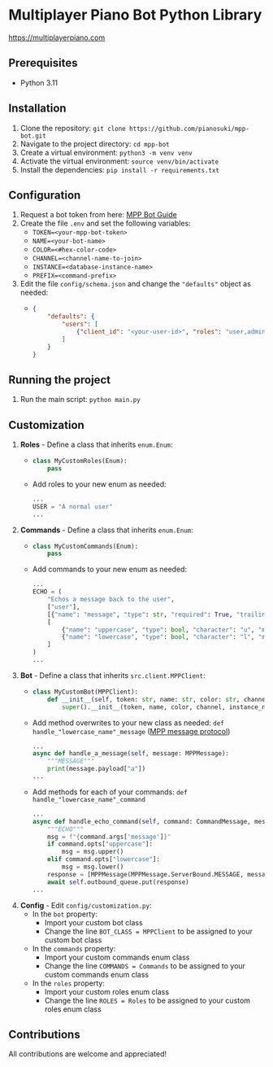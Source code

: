 # Multiplayer Piano Bot Python Library

https://multiplayerpiano.com

## Prerequisites

- Python 3.11

## Installation

1. Clone the repository: `git clone https://github.com/pianosuki/mpp-bot.git`
2. Navigate to the project directory: `cd mpp-bot`
3. Create a virtual environment: `python3 -m venv venv`
4. Activate the virtual environment: `source venv/bin/activate`
5. Install the dependencies: `pip install -r requirements.txt`

## Configuration

1. Request a bot token from here: [MPP Bot Guide](https://docs.google.com/document/d/1OrxwdLD1l1TE8iau6ToETVmnLuLXyGBhA0VfAY1Lf14)
2. Create the file `.env` and set the following variables:
   - `TOKEN=<your-mpp-bot-token>`
   - `NAME=<your-bot-name>`
   - `COLOR=<#hex-color-code>`
   - `CHANNEL=<channel-name-to-join>`
   - `INSTANCE=<database-instance-name>`
   - `PREFIX=<command-prefix>`
3. Edit the file `config/schema.json` and change the `"defaults"` object as needed:
   - ```json
     {
         "defaults": {
             "users": [
                 {"client_id": "<your-user-id>", "roles": "user,admin,whitelist,owner", "usernames": "<your-username>"}
             ]
         }
     }
     ```

## Running the project

1. Run the main script: `python main.py`
   
## Customization

1. **Roles** - Define a class that inherits `enum.Enum`:
   - ```python
     class MyCustomRoles(Enum):
         pass
     ```
   - Add roles to your new enum as needed:
     ```python
     ...
     USER = "A normal user"
     ...
     ```
2. **Commands** - Define a class that inherits `enum.Enum`:
   - ```python
     class MyCustomCommands(Enum):
         pass
     ```
   - Add commands to your new enum as needed:
     ```python
     ...
     ECHO = (
         "Echos a message back to the user",
         ["user"],
         [{"name": "message", "type": str, "required": True, "trailing": True}],
         [
             {"name": "uppercase", "type": bool, "character": "u", "mutually_exclusive_to": ["lowercase"]},
             {"name": "lowercase", "type": bool, "character": "l", "mutually_exclusive_to": ["uppercase"]}
         ]
     )
     ...
     ```
3. **Bot** - Define a class that inherits `src.client.MPPClient`:
   - ```python
     class MyCustomBot(MPPClient):
         def __init__(self, token: str, name: str, color: str, channel: str, instance_name: str, prefix: str, host: str = "mppclone.com", port: int = 443):
             super().__init__(token, name, color, channel, instance_name, prefix, host, port)
     ```
   - Add method overwrites to your new class as needed: `def handle_"lowercase_name"_message` ([MPP message protocol](https://github.com/LapisHusky/mppclone/blob/main/docs/protocol.md))
     ```python
     ...
     async def handle_a_message(self, message: MPPMessage):
         """MESSAGE"""
         print(message.payload["a"])
     ...
     ```
   - Add methods for each of your commands: `def handle_"lowercase_name"_command`
     ```python
     ...
     async def handle_echo_command(self, command: CommandMessage, message: MPPMessage):
         """ECHO"""
         msg = f"{command.args['message']}"
         if command.opts["uppercase"]:
             msg = msg.upper()
         elif command.opts["lowercase"]:
             msg = msg.lower()
         response = [MPPMessage(MPPMessage.ServerBound.MESSAGE, message=msg)]
         await self.outbound_queue.put(response)
     ...
     ```
4. **Config** - Edit `config/customization.py`:
   - In the `bot` property:
     - Import your custom bot class
     - Change the line `BOT_CLASS = MPPClient` to be assigned to your custom bot class 
   - In the `commands` property:
     - Import your custom commands enum class
     - Change the line `COMMANDS = Commands` to be assigned to your custom commands enum class
   - In the `roles` property:
     - Import your custom roles enum class
     - Change the line `ROLES = Roles` to be assigned to your custom roles enum class

## Contributions

All contributions are welcome and appreciated!

